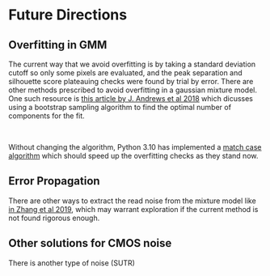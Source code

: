 # Future Directions

## Overfitting in GMM
The current way that we avoid overfitting is by taking a standard deviation cutoff so only some pixels are evaluated, 
and the peak separation and silhouette score plateauing checks were found by trial by error. There are other methods prescribed to avoid overfitting in a gaussian mixture model.
One such resource is [this article by J. Andrews et al 2018](https://www.sciencedirect.com/science/article/abs/pii/S0167947318301245?fr=RR-2&ref=pdf_download&rr=78b0d4af1ef42b89)
which dicusses using a bootstrap sampling algorithm to find the optimal number of components for the fit.

<br>

Without changing the algorithm, Python 3.10 has implemented a [match case algorithm](https://docs.python.org/3/whatsnew/3.10.html#pep-634-structural-pattern-matching) which should speed up the overfitting checks as they stand now.

## Error Propagation
There are other ways to extract the read noise from the mixture model like [in Zhang et al 2019](https://link-springer-com.proxy.library.ucsb.edu:9443/article/10.1007/s00158-019-02301-y#Sec1), which may warrant exploration if the current method is not found
rigorous enough.

## Other solutions for CMOS noise

There is another type of noise (SUTR)